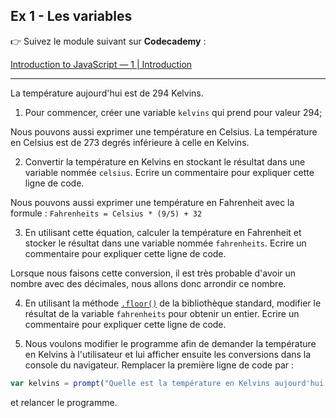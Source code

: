## Ex 1 - Les variables

👉 Suivez le module suivant sur **Codecademy** :

[Introduction to JavaScript — 1 | Introduction](https://www.codecademy.com/learn/introduction-to-javascript/modules/learn-javascript-introduction)

---

La température aujourd'hui est de 294 Kelvins.

1. Pour commencer, créer une variable `kelvins` qui prend pour valeur 294;

Nous pouvons aussi exprimer une température en Celsius. La température en Celsius est de 273 degrés inférieure à celle en Kelvins.

2. Convertir la température en Kelvins en stockant le résultat dans une variable nommée `celsius`.
   Ecrire un commentaire pour expliquer cette ligne de code.

Nous pouvons aussi exprimer une température en Fahrenheit avec la formule :
`Fahrenheits = Celsius * (9/5) + 32`

3. En utilisant cette équation, calculer la température en Fahrenheit et stocker le résultat dans une variable nommée `fahrenheits`. Ecrire un commentaire pour expliquer cette ligne de code.

Lorsque nous faisons cette conversion, il est très probable d'avoir un nombre avec des décimales, nous allons donc arrondir ce nombre.

4. En utilisant la méthode [`.floor()`](https://developer.mozilla.org/fr/docs/Web/JavaScript/Reference/Objets_globaux/Math/floor) de la bibliothèque standard, modifier le résultat de la variable `fahrenheits` pour obtenir un entier. Ecrire un commentaire pour expliquer cette ligne de code.

5. Nous voulons modifier le programme afin de demander la température en Kelvins à l'utilisateur et lui afficher ensuite les conversions dans la console du navigateur.
   Remplacer la première ligne de code par :

```js
var kelvins = prompt("Quelle est la température en Kelvins aujourd'hui ?");
```

et relancer le programme.
